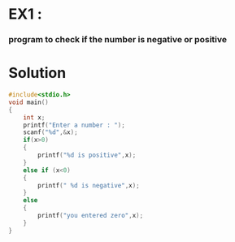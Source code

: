 # EX1 :
### program to check if the number is negative or positive

# Solution

```c
#include<stdio.h>
void main()
{
    int x;
    printf("Enter a number : ");
    scanf("%d",&x);
    if(x>0)
    {
        printf("%d is positive",x);
    }
    else if (x<0)
    {
        printf(" %d is negative",x);
    }
    else
    {
        printf("you entered zero",x);
    }
}
```